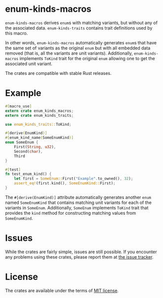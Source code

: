 # enum-kinds-macros

`enum-kinds-macros` derives `enum`s with matching variants, but without any of
the associated data. `enum-kinds-traits` contains trait definitions used by this
macro.

In other words, `enum-kinds-macros` automatically generates `enum`s that have
the same set of variants as the original `enum` but with all embedded data
removed (that is, all the variants are unit variants). Additionally,
`enum-kinds-macros` implements `ToKind` trait for the original `enum` allowing
one to get the associated unit variant.

The crates are compatible with stable Rust releases.

# Example

```rust
#[macro_use]
extern crate enum_kinds_macros;
extern crate enum_kinds_traits;

use enum_kinds_traits::ToKind;

#[derive(EnumKind)]
#[enum_kind_name(SomeEnumKind)]
enum SomeEnum {
    First(String, u32),
    Second(char),
    Third
}

#[test]
fn test_enum_kind() {
    let first = SomeEnum::First("Example".to_owned(), 32);
    assert_eq!(first.kind(), SomeEnumKind::First);
}
```

The `#[derive(EnumKind)]` attribute automatically generates another `enum` named
`SomeEnumKind` that contains matching unit variants for each of the variants in
`SomeEnum`. Additionally, `SomeEnum` implements `ToKind` trait that provides the
`kind` method for constructing matching values from `SomeEnumKind`.

# Issues

While the crates are fairly simple, issues are still possible. If you encounter
any problems using these crates, please report them
at [the issue tracker](https://bitbucket.org/Soft/enum-kinds/issues).

# License

The crates are available under the terms of [MIT license](https://opensource.org/licenses/MIT).
